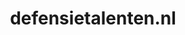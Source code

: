 ---
layout: post
title:  "defensietalenten.nl"
internal_url:  "/data/defensietalenten.nl.html"
categories: dutchgov
---